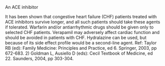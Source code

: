 An ACE inhibitor

It has been shown that congestive heart failure (CHF) patients treated with ACE inhibitors survive longer, and all such patients should take these agents if tolerated. Warfarin and/or antiarrhythmic drugs should be given only to selected CHF patients. Verapamil may adversely affect cardiac function and should be avoided in patients with CHF. Hydralazine can be used, but because of its side effect profile would be a second-line agent. Ref: Taylor RB (ed): Family Medicine: Principles and Practice, ed 6. Springer, 2003, pp 672-683. 2) Goldman L, Ausiello D (eds): Cecil Textbook of Medicine, ed 22. Saunders, 2004, pp 303-304.